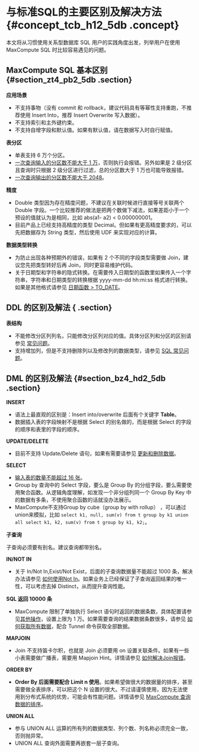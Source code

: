 # 与标准SQL的主要区别及解决方法 {#concept_tcb_h12_5db .concept}

本文将从习惯使用关系型数据库 SQL 用户的实践角度出发，列举用户在使用 MaxCompute SQL 时比较容易遇见的问题。

## MaxCompute SQL 基本区别 {#section_zt4_pb2_5db .section}

**应用场景**

-   不支持事物（没有 commit 和 rollback，建议代码具有等幂性支持重跑，不推荐使用 Insert Into，推荐 Insert Overwrite 写入数据）。
-   不支持索引和主外键约束。
-   不支持自增字段和默认值。如果有默认值，请在数据写入时自行赋值。

**表分区**

-   单表支持 6 万个分区。
-   [一次查询输入的分区数不能大于 1 万](https://www.alibabacloud.com/help/zh/doc-detail/43152.html)，否则执行会报错。另外如果是 2 级分区且查询时只根据 2 级分区进行过滤，总的分区数大于 1 万也可能导致报错。
-   [一次查询输出的分区数不能大于 2048](https://help.aliyun.com/document_detail/44226.html)。

**精度**

-   Double 类型因为存在精度问题，不建议在关联时候进行直接等号关联两个 Double 字段。一个比较推荐的做法是把两个数做下减法，如果差距小于一个预设的值就认为是相同，比如 abs\(a1- a2\) < 0.000000001。
-   目前产品上已经支持高精度的类型 Decimal。但如果有更高精度要求的，可以先把数据存为 String 类型，然后使用 UDF 来实现对应的计算。

**数据类型转换**

-   为防止出现各种预期外的错误，如果有 2 个不同的字段类型需要做 Join，建议您先把类型转好后再 Join，同时更容易维护代码。
-   关于日期型和字符串的隐式转换。在需要传入日期型的函数里如果传入一个字符串，字符串和日期类型的转换根据 yyyy-mm-dd hh:mi:ss 格式进行转换。如果是其他格式请参见 [日期函数 \> TO\_DATE](../../../../cn.zh-CN/用户指南/SQL/内建函数/日期函数.md)。

## DDL 的区别及解法 { .section}

**表结构**

-   不能修改分区列列名，只能修改分区列对应的值。具体分区列和分区的区别请参见 [常见问题](https://help.aliyun.com/document_detail/40278.html)。
-   支持增加列，但是不支持删除列以及修改列的数据类型，请参见 [SQL 常见问题](https://help.aliyun.com/document_detail/40292.html)。

## DML 的区别及解法 {#section_bz4_hd2_5db .section}

**INSERT**

-   语法上最直观的区别是：Insert into/overwrite 后面有个关键字 **Table**。
-   数据插入表的字段映射不是根据 Select 的别名做的，而是根据 Select 的字段的顺序和表里的字段的顺序。

**UPDATE/DELETE**

-   目前不支持 Update/Delete 语句，如果有需要请参见 [更新和删除数据](https://help.aliyun.com/document_detail/40275.html)。

**SELECT**

-   [输入表的数量不能超过 16 张](https://help.aliyun.com/document_detail/44309.html)。
-   Group by 查询中的 Select 字段，要么是 Group By 的分组字段，要么需要使用聚合函数。从逻辑角度理解，如发现一个非分组列同一个 Group By Key 中的数据有多条，不使用聚合函数的话就没办法展示。
-   MaxCompute不支持Group by cube（group by with rollup） ，可以通过union来模拟，比如 `select k1, null, sum(v) from t group by k1 union all select k1, k2, sum(v) from t group by k1, k2;`。

 **子查询** 

子查询必须要有别名。建议查询都带别名。

**IN/NOT IN**

-   关于 In/Not In,Exist/Not Exist，后面的子查询数据量不能超过 1000 条，解决办法请参见 [如何使用Not In](https://help.aliyun.com/document_detail/40282.html)。如果业务上已经保证了子查询返回结果的唯一性，可以考虑去掉 Distinct，从而提升查询性能。

**SQL 返回 10000 条**

-   MaxCompute 限制了单独执行 Select 语句时返回的数据条数，具体配置请参见[其他操作](../../../../cn.zh-CN/用户指南/常用命令/其他操作.md)，设置上限为 1 万。如果需要查询的结果数据条数很多，请参见 [如何获取所有数据](https://help.aliyun.com/document_detail/40333.html)，配合 Tunnel 命令获取全部数据。

**MAPJOIN**

-   Join 不支持笛卡尔积，也就是 Join 必须要用 on 设置关联条件。如果有一些小表需要做广播表，需要用 Mapjoin Hint。详情请参见 [如何解决Join报错](https://help.aliyun.com/document_detail/40268.html)。

**ORDER BY**

-   **Order By 后面需要配合 Limit n 使用**。如果希望做很大的数据量的排序，甚至需要做全表排序，可以把这个 N 设置的很大。不过请谨慎使用，因为无法使用到分布式系统的优势，可能会有性能问题。详情请参见 [MaxCompute 查询数据的排序](https://help.aliyun.com/document_detail/40302.html)。

**UNION ALL**

-   参与 UNION ALL 运算的所有列的数据类型、列个数、列名称必须完全一致，否则抛异常。
-   UNION ALL 查询外面需要再嵌套一层子查询。

